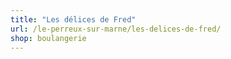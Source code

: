 ```yaml
---
title: "Les délices de Fred"
url: /le-perreux-sur-marne/les-delices-de-fred/
shop: boulangerie
---
```

